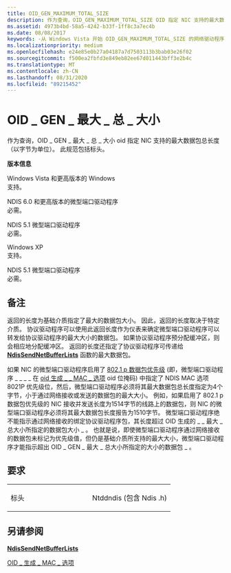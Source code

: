 ```yaml
---
title: OID_GEN_MAXIMUM_TOTAL_SIZE
description: 作为查询，OID_GEN_MAXIMUM_TOTAL_SIZE OID 指定 NIC 支持的最大数据包总长度（以字节为单位）。
ms.assetid: 4973b4bd-58a5-4242-b33f-1ff8c3a7ec4b
ms.date: 08/08/2017
keywords: -从 Windows Vista 开始 OID_GEN_MAXIMUM_TOTAL_SIZE 的网络驱动程序
ms.localizationpriority: medium
ms.openlocfilehash: e24e85e0b27a04187a7d7503113b3bab03e26f02
ms.sourcegitcommit: f500ea2fbfd3e849eb82ee67d011443bff3e2b4c
ms.translationtype: MT
ms.contentlocale: zh-CN
ms.lasthandoff: 08/31/2020
ms.locfileid: "89215452"
---
```

# <a name="oid_gen_maximum_total_size"></a>OID \_ GEN \_ 最大 \_ 总 \_ 大小


作为查询，OID \_ GEN \_ 最大 \_ 总 \_ 大小 oid 指定 NIC 支持的最大数据包总长度（以字节为单位）。 此规范包括标头。

**版本信息**

<a href="" id="windows-vista-and-later-versions-of-windows"></a>Windows Vista 和更高版本的 Windows  
支持。

<a href="" id="ndis-6-0-and-later-miniport-drivers"></a>NDIS 6.0 和更高版本的微型端口驱动程序  
必需。

<a href="" id="ndis-5-1-miniport-drivers"></a>NDIS 5.1 微型端口驱动程序  
必需。

<a href="" id="windows-xp"></a>Windows XP  
支持。

<a href="" id="ndis-5-1-miniport-drivers"></a>NDIS 5.1 微型端口驱动程序  
必需。

<a name="remarks"></a>备注
-------

返回的长度为基础介质指定了最大的数据包大小。 因此，返回的长度取决于特定介质。 协议驱动程序可以使用此返回长度作为仪表来确定微型端口驱动程序可以转发给协议驱动程序的最大大小的数据包。 如果协议驱动程序预分配缓冲区，则会相应地分配缓冲区。 返回的长度还指定了协议驱动程序可传递给 [**NdisSendNetBufferLists**](/windows-hardware/drivers/ddi/ndis/nf-ndis-ndissendnetbufferlists) 函数的最大数据包。

如果 NIC 的微型端口驱动程序启用了 [802.1 p 数据包优先级](/previous-versions/windows/hardware/network/ff562331(v=vs.85)) (即，微型端口驱动程序 \_ \_ \_ \_ 在 [oid 生成 \_ \_ MAC \_ 选项](oid-gen-mac-options.md) oid 位掩码) 中指定了 NDIS MAC 选项8021P 优先级位，然后，微型端口驱动程序必须将其最大数据包总长度指定为4个字节，小于通过网络接收或发送的数据包的最大大小。 例如，如果启用了 802.1 p 数据包优先级的 NIC 接收并发送长度为1514字节的线路上的数据包，则 NIC 的微型端口驱动程序必须将其最大数据包长度报告为1510字节。 微型端口驱动程序绝不能指示通过网络接收的绑定协议驱动程序包，其长度超过 OID 生成的 \_ \_ 最大 \_ 总大小所指定的数据包大小 \_ 。 也就是说，即使微型端口驱动程序通过网络接收的数据包未标记为优先级值，但仍是基础介质所支持的最大大小，微型端口驱动程序才能指示超出 OID \_ GEN \_ 最大 \_ 总大小所指定的大小的数据包 \_ 。

<a name="requirements"></a>要求
------------

<table>
<colgroup>
<col width="50%" />
<col width="50%" />
</colgroup>
<tbody>
<tr class="odd">
<td><p>标头</p></td>
<td>Ntddndis (包含 Ndis .h) </td>
</tr>
</tbody>
</table>

## <a name="see-also"></a>另请参阅


[**NdisSendNetBufferLists**](/windows-hardware/drivers/ddi/ndis/nf-ndis-ndissendnetbufferlists)

[OID \_ 生成 \_ MAC \_ 选项](oid-gen-mac-options.md)

 


